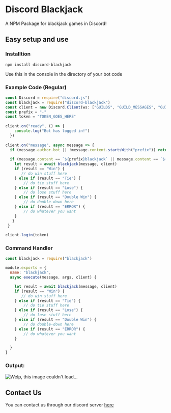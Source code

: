 # Discord Blackjack
A NPM Package for blackjack games in Discord!

## Easy setup and use

### Installtion
```
npm install discord-blackjack
```
Use this in the console in the directory of your bot code

### Example Code (Regular)
```js
const Discord = require("discord.js")
const blackjack = require("discord-blackjack")
const client = new Discord.Client(ws: ["GUILDS", "GUILD_MESSAGES", "GUILD_MESSAGE_REACTIONS"])
const prefix = "-"
const token = "TOKEN_GOES_HERE"
 
client.on("ready", () => {
    console.log("Bot has logged in!")
  })
 
client.on("message", async message => {
  if (message.author.bot || !message.content.startsWith("prefix")) return
 
  if (message.content == `${prefix}blackjack` || message.content == `${prefix}bj`) {
    let result = await blackjack(message, client)
    if (result == "Win") {
       // do win stuff here
    } else if (result == "Tie") {
        // do tie stuff here
    } else if (result == "Lose") {
        // do lose stuff here
    } else if (result == "Double Win") {
        // do double-down here
    } else if (result == "ERROR") {
        // do whatever you want
    }
   }
 }
 
client.login(token)
```

### Command Handler
```js
const blackjack = require("blackjack")

module.exports = {
  name: "blackjack",
  async execute(message, args, client) {

    let result = await blackjack(message, client)
    if (result == "Win") {
       // do win stuff here
    } else if (result == "Tie") {
        // do tie stuff here
    } else if (result == "Lose") {
        // do lose stuff here
    } else if (result == "Double Win") {
        // do double-down here
    } else if (result == "ERROR") {
        // do whatever you want
    }

  }
}
```

### Output:
<img src="https://media.discordapp.net/attachments/842065905529651201/848458284222382081/unknown.png?width=278&height=473" alt="Welp, this image couldn't load...">

## Contact Us
You can contact us through our discord server [here](https://discord.gg/DcC4xFfTnB)
